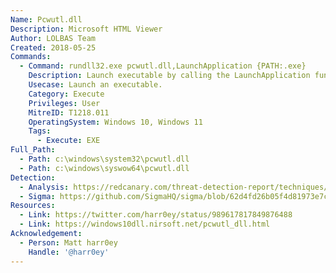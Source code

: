 ```yaml
---
Name: Pcwutl.dll
Description: Microsoft HTML Viewer
Author: LOLBAS Team
Created: 2018-05-25
Commands:
  - Command: rundll32.exe pcwutl.dll,LaunchApplication {PATH:.exe}
    Description: Launch executable by calling the LaunchApplication function.
    Usecase: Launch an executable.
    Category: Execute
    Privileges: User
    MitreID: T1218.011
    OperatingSystem: Windows 10, Windows 11
    Tags:
      - Execute: EXE
Full_Path:
  - Path: c:\windows\system32\pcwutl.dll
  - Path: c:\windows\syswow64\pcwutl.dll
Detection:
  - Analysis: https://redcanary.com/threat-detection-report/techniques/rundll32/
  - Sigma: https://github.com/SigmaHQ/sigma/blob/62d4fd26b05f4d81973e7c8e80d7c1a0c6a29d0e/rules/windows/process_creation/proc_creation_win_rundll32_susp_activity.yml
Resources:
  - Link: https://twitter.com/harr0ey/status/989617817849876488
  - Link: https://windows10dll.nirsoft.net/pcwutl_dll.html
Acknowledgement:
  - Person: Matt harr0ey
    Handle: '@harr0ey'
---
```

